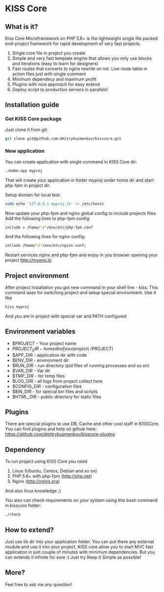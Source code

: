 # KISS Core

## What is it?

Kiss Core Microframework on PHP 5.6+ is the lightweight single file packed end-project framework for rapid development of very fast projects.

1. Single core file in project you create
2. Simple and very fast template engine that allows you only use blocks and iterations (easy to learn for designers)
3. Fast routes that converts to nginx rewrite on init. Live route table in action files just with single comment
4. Minimum dependecy and maximum profit
5. Plugins with nice approach for easy extend
6. Deploy script to production servers in parallels!


## Installation guide

### Get KISS Core package

Just clone it from git:
```bash
git clone git@github.com:dmitrykuzmenkov/kisscore.git
```

### New application
You can create application with single command in KISS Core dir:
```bash
./make-app myproj
```

That will create your application in folder myproj under home dir and start php-fpm in project dir.

Setup domain for local test:
```bash
sudo echo '127.0.0.1 myproj.lo' >> /etc/hosts
```
Now update your php-fpm and nginx global config to include projects files.
Add the following lines to php-fpm config:
```bash
include = /home/*/*/env/etc/php-fpm.conf
```

And the following lines for nginx config:
```bash
include /home/*/*/env/etc/nginx.conf;
```

Restart services nginx and php-fpm and enjoy in you browser opening your project http://myproj.lo

## Project environment
After project installation you got new command in your shell line - kiss.
This command uses for switching project and setup special environment. Use it like
```bash
kiss myproj
```

And you are in project with special var and PATH configured

## Environment variables
- $PROJECT - Your project name
- $PROJECT_DIR - home dir of your project (~/$PROJECT)
- $APP_DIR - application dir with code
- $ENV_DIR - environment dir
- $RUN_DIR - run directory (pid files of running processes and so on)
- $VAR_DIR - Var dir
- $TMP_DIR - for temp files
- $LOG_DIR - all logs from project collect here
- $CONFIG_DIR - configuration files
- $BIN_DIR - for special bin files and scripts
- $HTML_DIR - public directory for static files


## Plugins

There are special plugins to use DB, Cache and other cool staff in KISSCore.
You can find plugins and help on github here: https://github.com/dmitrykuzmenkov/kisscore-plugins

## Dependency

To run project using KISS Core you need

1. Linux (Ubuntu, Centos, Debian and so on)
2. PHP 5.6+ with php-fpm (http://php.net)
3. Nginx (http://nginx.org)

And also linux knowledge ;)

You also can check requirements on your system using this bash command in kisscore folder:
```bash
./check
```
## How to extend?
Just use lib dir into your application folder.
You can put there any external module and use it into your project,
KISS core allow you to start MVC fast application in just couple of minutes with minimum dependencies. But you can extends it infinite for sure :) Just try Keep It Simple as possible!

## More?

Feel free to ask me any question!
